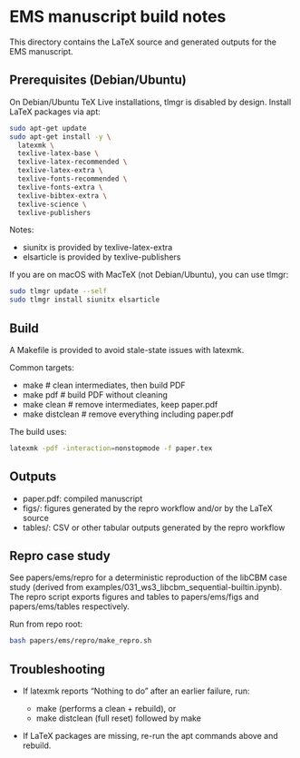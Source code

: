 # EMS manuscript build notes

This directory contains the LaTeX source and generated outputs for the EMS manuscript.

## Prerequisites (Debian/Ubuntu)

On Debian/Ubuntu TeX Live installations, tlmgr is disabled by design. Install LaTeX packages via apt:

```bash
sudo apt-get update
sudo apt-get install -y \
  latexmk \
  texlive-latex-base \
  texlive-latex-recommended \
  texlive-latex-extra \
  texlive-fonts-recommended \
  texlive-fonts-extra \
  texlive-bibtex-extra \
  texlive-science \
  texlive-publishers
```

Notes:
- siunitx is provided by texlive-latex-extra
- elsarticle is provided by texlive-publishers

If you are on macOS with MacTeX (not Debian/Ubuntu), you can use tlmgr:
```bash
sudo tlmgr update --self
sudo tlmgr install siunitx elsarticle
```

## Build

A Makefile is provided to avoid stale-state issues with latexmk.

Common targets:
- make        # clean intermediates, then build PDF
- make pdf    # build PDF without cleaning
- make clean  # remove intermediates, keep paper.pdf
- make distclean  # remove everything including paper.pdf

The build uses:
```bash
latexmk -pdf -interaction=nonstopmode -f paper.tex
```

## Outputs

- paper.pdf: compiled manuscript
- figs/: figures generated by the repro workflow and/or by the LaTeX source
- tables/: CSV or other tabular outputs generated by the repro workflow

## Repro case study

See papers/ems/repro for a deterministic reproduction of the libCBM case study (derived from examples/031_ws3_libcbm_sequential-builtin.ipynb). The repro script exports figures and tables to papers/ems/figs and papers/ems/tables respectively.

Run from repo root:
```bash
bash papers/ems/repro/make_repro.sh
```

## Troubleshooting

- If latexmk reports “Nothing to do” after an earlier failure, run:
  - make (performs a clean + rebuild), or
  - make distclean (full reset) followed by make

- If LaTeX packages are missing, re-run the apt commands above and rebuild.